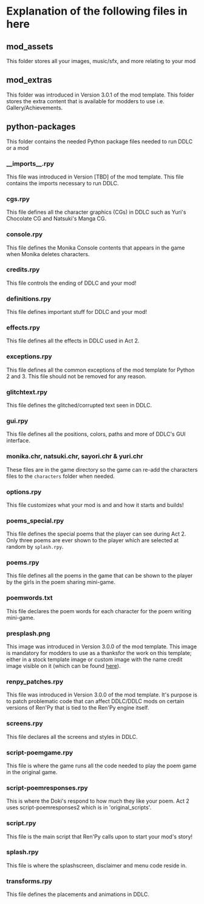 # Explanation of the following files in here

## mod_assets

This folder stores all your images, music/sfx, and more relating to your mod

## mod_extras

This folder was introduced in Version 3.0.1 of the mod template. This folder stores the extra content that is available for modders to use i.e. Gallery/Achievements.

## python-packages

This folder contains the needed Python package files needed to run DDLC or a mod

### **\_\_imports\_\_.rpy**
This file was introduced in Version [TBD] of the mod template. This file contains the imports necessary to run DDLC.

### **cgs.rpy**

This file defines all the character graphics (CGs) in DDLC such as Yuri's Chocolate CG and Natsuki's Manga CG.

### **console.rpy**

This file defines the Monika Console contents that appears in the game when Monika deletes characters.

### **credits.rpy**

This file controls the ending of DDLC and your mod!

### **definitions.rpy**

This file defines important stuff for DDLC and your mod!

### **effects.rpy**

This file defines all the effects in DDLC used in Act 2.

### **exceptions.rpy**

This file defines all the common exceptions of the mod template for Python 2 and 3. This file should not be removed for any reason.

### **glitchtext.rpy**

This file defines the glitched/corrupted text seen in DDLC.

### **gui.rpy**

This file defines all the positions, colors, paths and more of DDLC's GUI interface.

### **monika.chr**, **natsuki.chr**, **sayori.chr** & **yuri.chr**

These files are in the game directory so the game can re-add the characters files to the `characters` folder when needed.

### **options.rpy**

This file customizes what your mod is and and how it starts and builds!

### **poems_special.rpy**

This file defines the special poems that the player can see during Act 2. Only three poems are ever shown to the player which are selected at random by `splash.rpy`.

### **poems.rpy**

This file defines all the poems in the game that can be shown to the player by the girls in the poem sharing mini-game.

### **poemwords.txt**

This file declares the poem words for each character for the poem writing mini-game.

### **presplash.png**

This image was introduced in Version 3.0.0 of the mod template. This image is mandatory for modders to use as a thanksfor the work on this template; either in a stock template image or custom image with the name credit image visible on it (which can be found [here](../.github/IMAGES/TemplateMadeLogo.png)).

### **renpy_patches.rpy**

This file was introduced in Version 3.0.0 of the mod template. It's purpose is to patch problematic code that can affect DDLC/DDLC mods on certain versions of Ren'Py that is tied to the Ren'Py engine itself.

### **screens.rpy**

This file declares all the screens and styles in DDLC.

### **script-poemgame.rpy**

This file is where the game runs all the code needed to play the poem game in the original game.

### **script-poemresponses.rpy**

This is where the Doki's respond to how much they like your poem. Act 2 uses script-poemresponses2 which is in 'original_scripts'.

### **script.rpy**

This file is the main script that Ren'Py calls upon to start your mod's story! 

### **splash.rpy**

This file is where the splashscreen, disclaimer and menu code reside in.

### **transforms.rpy**

This file defines the placements and animations in DDLC.
